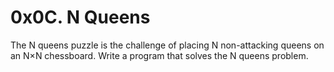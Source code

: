 # 0x0C. N Queens
The N queens puzzle is the challenge of placing N non-attacking queens on an N×N chessboard. Write a program that solves the N queens problem.